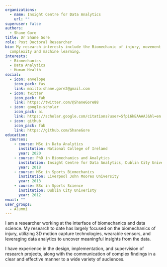 ```yaml
---
organizations:
  - name: Insight Centre for Data Analytics
    url: ""
superuser: false
authors:
  - Shane Gore
title: Dr Shane Gore
role: Post Doctoral Researcher
bio: My research interests include the Biomechanic of injury, movement
  complexity and machine learning.
interests:
  - Biomechanics
  - Data Analytics
  - Human Health
social:
  - icon: envelope
    icon_pack: fas
    link: mailto:shane.gore2@gmail.com
  - icon: twitter
    icon_pack: fab
    link: https://twitter.com/@ShaneGore88
  - icon: google-scholar
    icon_pack: ai
    link: https://scholar.google.com/citations?user=Sfpi6kEAAAAJ&hl=en
  - icon: github
    icon_pack: fab
    link: https://github.com/ShaneGore
education:
  courses:
    - course: MSc in Data Analytics
      institution: National College of Ireland
      year: 2020
    - course: PhD in Biomechanics and Analytics
      institution: Insight Centre for Data Analytics, Dublin City University
      year: 2018
    - course: MSc in Sports Biomechanics
      institution: Liverpool John Moores University
      year: 2013
    - course: BSc in Sports Science
      institution: Dublin City Univeristy
      year: 2012
email: ""
user_groups:
  - Alumni
---
```


I am a researcher working at the interface of biomechanics and data science. My research to date has largely focused on the biomechanics of injury, utilizing 3D motion capture technologies, wearable sensors, and leveraging data analytics to uncover meaningful insights from the data.

I have experience in the design, implementation, and supervision of research projects, along with the communication of complex findings in a clear and effective manner to a wide variety of audiences.
